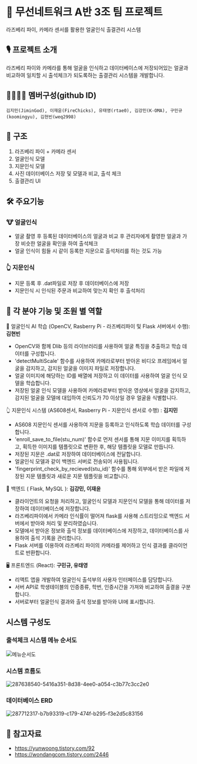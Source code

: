 # 🤖 무선네트워크 A반 3조 팀 프로젝트
라즈베리 파이, 카메라 센서를 활용한 얼굴인식 출결관리 시스템

## 🎙️ 프로젝트 소개
라즈베리 파이와 카메라를 통해 얼굴을 인식하고 데이터베이스에 저장되어있는 얼굴과 비교하여 일치할 시
출석체크가 되도록하는 출결관리 시스템을 개발합니다.

## 👨‍👩‍👦‍👦 멤버구성(github ID)
``` 
김지민(JiminGod), 이재윤(FireChicks), 유태영(rtae0), 김강민(K-OMA), 구민규(koomingyu), 김현빈(weq2998)
```


## 📕 구조
1. 라즈베리 파이 + 카메라 센서
2. 얼굴인식 모델
3. 지문인식 모델
4. 사진 데이터베이스 저장 및 모델과 비교, 출석 체크
5. 출결관리 UI

## 🛠️ 주요기능

### 🐮 얼굴인식
- 얼굴 촬영 후 등록된 데이터베이스의 얼굴과 비교 후 관리자에게 촬영한 얼굴과 가장 비슷한 얼굴을 확인을 하여 출석체크
- 얼굴 인식이 힘들 시 같이 등록한 지문으로 출석처리를 하는 것도 가능

### 👆 지문인식
- 지문 등록 후 .dat파일로 저장 후 데이터베이스에 저장
- 지문인식 시 인식된 주문과 비교하여 맞는지 확인 후 출석처리

## 🔨 각 분야 기능 및 조원 별 역할

🧠 얼굴인식 AI 학습 (OpenCV, Rasberry Pi - 라즈베리파이 및 Flask 서버에서 수행): **김현빈**

- OpenCV와 함께 Dlib 등의 라이브러리를 사용하여 얼굴 특징을 추출하고 학습 데이터를 구성합니다.
- 'detectMultiScale' 함수를 사용하여 카메라로부터 받아온 비디오 프레임에서 얼굴을 감지하고, 감지된 얼굴을 이미지 파일로 저장합니다.
- 얼굴 이미지에 해당하는 ID를 배열에 저장하고 이 데이터를 사용하여 얼굴 인식 모델을 학습합니다.
- 저장된 얼굴 인식 모델을 사용하여 카메라로부터 받아온 영상에서 얼굴을 감지하고, 감지된 얼굴을 모델에 대입하여 신뢰도가 70 이상일 경우 얼굴을 식별합니다.

👆 지문인식 시스템 (AS608센서, Rasberry Pi - 지문인식 센서로 수행) : **김지민**
- AS608 지문인식 센서를 사용하여 지문을 등록하고 인식하도록 학습 데이터를 구성합니다.
- 'enroll_save_to_file(stu_num)' 함수로 먼저 센서를 통해 지문 이미지를 획득하고, 획득한 이미지를 템플릿으로 변환한 후, 해당 템플릿을 모델로 만듭니다.
- 저장된 지문은 .dat로 저장하여 데이터베이스에 전달합니다.
- 얼굴인식 모델과 같이 백엔드 서버로 전송되어 사용됩니다.
- 'fingerprint_check_by_recieved(stu_id)' 함수를 통해 외부에서 받은 파일에 저장된 지문 템플릿과 새로운 지문 템플릿을 비교합니다. 

💾 백엔드 ( Flask, MySQL ): **김강민, 이재윤**

- 클라이언트의 요청을 처리하고, 얼굴인식 모델과 지문인식 모델을 통해 데이터를 저장하여 데이터베이스에 저장합니다.
- 라즈베리파이에서 카메라 인식률이 떨어져 flask를 사용해 스트리밍으로 백엔드 서버에서 받아와 처리 및 분리하였습니다.
- 모델에서 받아온 정보와 출석 정보를 데이터베이스에 저장하고, 데이터베이스를 사용하여 출석 기록을 관리합니다.
- Flask 서버를 이용하여 라즈베리 파이의 카메라를 제어하고 인식 결과를 클라이언트로 반환합니다.
  

🖥 프론트엔드 (React): **구민규, 유태영**

- 리액트 앱을 개발하여 얼굴인식 출석부의 사용자 인터페이스를 담당합니다.
- 서버 API로 학생테이블의 인증종류, 학번, 인증시간을 가져와 비교하여 출결을 구분합니다.
- 서버로부터 얼굴인식 결과와 출석 정보를 받아와 UI에 표시합니다.



## 시스템 구성도

### 출석체크 시스템 메뉴 순서도
![메뉴순서도](https://github.com/JiminGod/WirelessNetwork/assets/129360388/ba9bad38-b3f0-4b2c-8557-312b6a5a4286)

### 시스템 흐름도
![287638540-5416a351-8d38-4ee0-a054-c3b77c3cc2e0](https://github.com/JiminGod/WirelessNetwork/assets/129360388/d318708f-15d1-402a-99c4-a66d37da4c3f)

### 데이터베이스 ERD
![287712317-b7b93319-c179-474f-b295-f3e2d5c83156](https://github.com/JiminGod/WirelessNetwork/assets/129360388/8cd9ad3b-a3bf-499d-9163-6d37ec1f68ff)


## 📜 참고자료
- https://yunwoong.tistory.com/92
- https://wondangcom.tistory.com/2446







